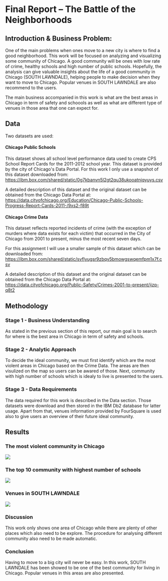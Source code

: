 # Final Report – The Battle of the Neighborhoods

## Introduction & Business Problem:
One of the main problems when ones move to a new city is where to find a good neighborhood. This work will be focused on analyzing and visualizing some community of Chicago. A good community will be ones with low rate of crime, healthy schools and high number of public schools. Hopefully, the analysis can give valuable insights about the life of a good community in Chicago (SOUTH LAWNDALE), helping people to make decision when they want to move to Chicago. Popular venues in SOUTH LAWNDALE are also recommend to the users.

The main business accompanied in this work is what are the best areas in Chicago in term of safety and schoools as well as what are different type of venues in those area that one can expect for.

## Data
Two datasets are used:
#### Chicago Public Schools
This dataset shows all school level performance data used to create CPS School Report Cards for the 2011-2012 school year. This dataset is provided by the city of Chicago's Data Portal. For this work I only use a snapshot of this dataset downloaded from: https://ibm.box.com/shared/static/0g7kbanvn5l2gt2qu38ukooatnjqyuys.csv

A detailed description of this dataset and the original dataset can be obtained from the Chicago Data Portal at: https://data.cityofchicago.org/Education/Chicago-Public-Schools-Progress-Report-Cards-2011-/9xs2-f89t

#### Chicago Crime Data

This dataset reflects reported incidents of crime (with the exception of murders where data exists for each victim) that occurred in the City of Chicago from 2001 to present, minus the most recent seven days.

For this assignment I will use a smaller sample of this dataset which can be downloaded from: https://ibm.box.com/shared/static/svflyugsr9zbqy5bmowgswqemfpm1x7f.csv

A detailed description of this dataset and the original dataset can be obtained from the Chicago Data Portal at: https://data.cityofchicago.org/Public-Safety/Crimes-2001-to-present/ijzp-q8t2

## Methodology
### Stage 1 - Business Understanding

As stated in the previous section of this report, our main goal is to search for where is the best area in Chicago in term of safety and schools.

### Stage 2 - Analytic Approach

To decide the ideal community, we must first identify which are the most violent areas in Chicago based on the Crime Data. The areas are then visulized on the map so users can be awared of those. Next, community with high number of schools which is idealy to live is presented to the users.

### Stage 3 - Data Requirements
The data required for this work is described in the Data section. Those datasets were download and then stored in the IBM Db2 database for latter usage.
Apart from that, venues information provided by FourSquare is used also to give users an overview of their future ideal community.


## Results
### The most violent community in Chicago
![](Fig1_crime.png)

### The top 10 community with highest number of schools
![](Fig2_schools.png)

### Venues in SOUTH LAWNDALE
![](Fig3_venues.png)

### Discussion
This work only shows one area of Chicago while there are plenty of other places which also need to be explore. The procedure for analysing different community also need to be made automatic.

### Conclusion
Having to move to a big city will never be easy. In this work, SOUTH LAWNDALE has been showed to be one of the best community for living in Chicago. Popular venues in this areas are also presented.
